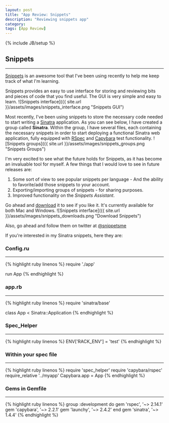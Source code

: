 ```yaml
---
layout: post
title: "App Review: Snippets"
description: "Reviewing snippets app"
category:
tags: [App Review]
---
```

{% include JB/setup %}

## Snippets
---

[Snippets](http://snippets.me/) is an awesome tool that I've been using recently
to help me keep track of what I'm learning.

Snippets provides an easy to use interface for storing and reviewing bits and
pieces of code that you find useful. The GUI is very simple and easy to learn.
![Snippets interface]({{ site.url }}/assets/images/snippets_interface.png "Snippets GUI")

Most recently, I've been using snippets to store the necessary code needed to
start writing a [Sinatra](http://www.sinatrarb.com/) application. As you can see below,
I have created a group called **Sinatra**. Within the group, I have several files,
each containing the necessary snippets in order to
start deploying a functional Sinatra web application, fully equipped with
[RSpec](http://rspec.info/) and [Capybara](https://github.com/jnicklas/capybara)
test functionality.
![Snippets groups]({{ site.url }}/assets/images/snippets_groups.png "Snippets Groups")

I'm very excited to see what the future holds for Snippets, as it has become an invaluable tool for myself.
A few things that I would love to see in future releases are:
1. Some sort of view to see popular snippets per language - And the ability to favorite/add those snippets to your account.
2. Exporting/importing groups of snippets - for sharing purposes.
3. Improved functionality on the *Snippets Assistant*.

Go ahead and [download](http://snippets.me/download) it to see if you like it. It's currently available for both Mac and Windows.
![Snippets interface]({{ site.url }}/assets/images/snippets_downloads.png "Download Snippets")

Also, go ahead and follow them on twitter at [@snippetsme](https://twitter.com/snippetsme)

If you're interested in my Sinatra snippets, here they are:

### Config.ru
---
{% highlight ruby linenos %}
require './app'

run App
{% endhighlight %}
### app.rb
---
{% highlight ruby linenos %}
require 'sinatra/base'

class App < Sinatra::Application
{% endhighlight %}
### Spec_Helper
---
{% highlight ruby linenos %}
ENV['RACK_ENV'] = 'test'
{% endhighlight %}
### Within your spec file
---
{% highlight ruby linenos %}
require 'spec_helper'
require 'capybara/rspec'
require_relative '../myapp'
Capybara.app = App
{% endhighlight %}
### Gems in Gemfile
---
{% highlight ruby linenos %}
group :development do
    gem 'rspec', '~> 2.14.1'
    gem 'capybara', '~> 2.2.1'
    gem 'launchy', '~> 2.4.2'
end
gem 'sinatra', '~> 1.4.4'
{% endhighlight %}
